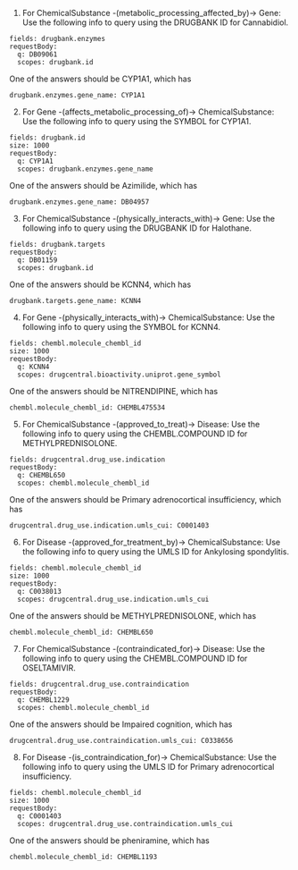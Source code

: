 1. For ChemicalSubstance -(metabolic_processing_affected_by)-> Gene: Use the following info to query using the DRUGBANK ID for Cannabidiol. 
```
fields: drugbank.enzymes
requestBody:
  q: DB09061    
  scopes: drugbank.id
```
One of the answers should be CYP1A1, which has
```
drugbank.enzymes.gene_name: CYP1A1
```


2. For Gene -(affects_metabolic_processing_of)-> ChemicalSubstance: Use the following info to query using the SYMBOL for CYP1A1. 
```
fields: drugbank.id
size: 1000
requestBody:
  q: CYP1A1    
  scopes: drugbank.enzymes.gene_name
```
One of the answers should be Azimilide, which has 
```
drugbank.enzymes.gene_name: DB04957
```


3. For ChemicalSubstance -(physically_interacts_with)-> Gene: Use the following info to query using the DRUGBANK ID for Halothane. 
```
fields: drugbank.targets
requestBody:
  q: DB01159    
  scopes: drugbank.id
```
One of the answers should be KCNN4, which has
```
drugbank.targets.gene_name: KCNN4
```


4. For Gene -(physically_interacts_with)-> ChemicalSubstance: Use the following info to query using the SYMBOL for KCNN4. 
```
fields: chembl.molecule_chembl_id
size: 1000
requestBody:
  q: KCNN4    
  scopes: drugcentral.bioactivity.uniprot.gene_symbol
```
One of the answers should be NITRENDIPINE, which has 
```
chembl.molecule_chembl_id: CHEMBL475534
```


5. For ChemicalSubstance -(approved_to_treat)-> Disease: Use the following info to query using the CHEMBL.COMPOUND ID for METHYLPREDNISOLONE. 
```
fields: drugcentral.drug_use.indication
requestBody:
  q: CHEMBL650    
  scopes: chembl.molecule_chembl_id
```
One of the answers should be Primary adrenocortical insufficiency, which has
```
drugcentral.drug_use.indication.umls_cui: C0001403
```


6. For Disease -(approved_for_treatment_by)-> ChemicalSubstance: Use the following info to query using the UMLS ID for Ankylosing spondylitis. 
```
fields: chembl.molecule_chembl_id
size: 1000
requestBody:
  q: C0038013    
  scopes: drugcentral.drug_use.indication.umls_cui
```
One of the answers should be METHYLPREDNISOLONE, which has
```
chembl.molecule_chembl_id: CHEMBL650
```


7. For ChemicalSubstance -(contraindicated_for)-> Disease: Use the following info to query using the CHEMBL.COMPOUND ID for OSELTAMIVIR. 
```
fields: drugcentral.drug_use.contraindication
requestBody:
  q: CHEMBL1229    
  scopes: chembl.molecule_chembl_id
```
One of the answers should be Impaired cognition, which has
```
drugcentral.drug_use.contraindication.umls_cui: C0338656
```


8. For Disease -(is_contraindication_for)-> ChemicalSubstance: Use the following info to query using the UMLS ID for Primary adrenocortical insufficiency. 
```
fields: chembl.molecule_chembl_id
size: 1000
requestBody:
  q: C0001403
  scopes: drugcentral.drug_use.contraindication.umls_cui
```
One of the answers should be pheniramine, which has
```
chembl.molecule_chembl_id: CHEMBL1193
```